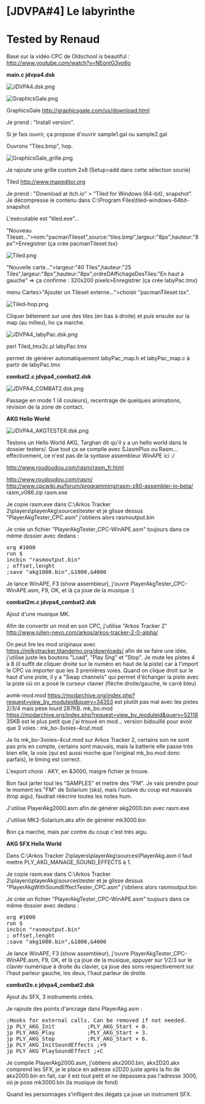 # [JDVPA#4] Le labyrinthe
# Tested by Renaud

Basé sur la vidéo CPC de Oldschool is beautiful : http://www.youtube.com/watch?v=NEontG3vo6o

__main.c jdvpa4.dsk__

![JDVPA4.dsk.png](JDVPA4.dsk.png)

![GraphicsGale.png](GraphicsGale.png)

GraphicsGale http://graphicsgale.com/us/download.html

Je prend : "Install version".

Si je fais ouvrir, ça propose d'ouvrir sample1.gal ou sample2.gal

Ouvrons "Tiles.bmp", hop.

![GraphicsGale_grille.png](GraphicsGale_grille.png)

Je rajoute une grille custom 2x8 (Setup>add dans cette sélection sourie)

Tiled http://www.mapeditor.org

Je prend : "Download at  itch.io" > "Tiled for Windows (64-bit), snapshot". Je décompresse le contenu dans C:\Program Files\tiled-windows-64bit-snapshot

L'exécutable est "tiled.exe"...

"Nouveau Tileset...">nom:"pacmanTileset",source:"tiles.bmp",largeur:"8px",hauteur:"8px">Enregistrer (ça crée pacmanTileset.tsx)

![Tiled.png](Tiled.png)

"Nouvelle carte...">largeur:"40 Tiles",hauteur:"25 Tiles",largeur:"8px",hauteur:"8px",ordreDAffichageDesTiles:"En haut à gauche" => ça confirme : 320x200 pixels>Enregistrer (ça crée labyPac.tmx)

menu Cartes>"Ajouter un Tileset externe...">choisir "pacmanTileset.tsx".

![Tiled-hop.png](Tiled-hop.png)

Cliquer bêtement sur une des tiles (en bas à droite) et puis ensuite sur la map (au milieu), ho ça marche.

![JDVPA4_labyPac.dsk.png](JDVPA4_labyPac.dsk.png)

perl Tiled_tmx2c.pl labyPac.tmx

permet de générer automatiquement labyPac_map.h et labyPac_map.c à partir de labyPac.tmx

__combat2.c jdvpa4_combat2.dsk__

![JDVPA4_COMBAT2.dsk.png](JDVPA4_COMBAT2.dsk.png)

Passage en mode 1 (4 couleurs), recentrage de quelques animations, révision de la zone de contact.

__AKG Hello World__

![JDVPA4_AKGTESTER.dsk.png](JDVPA4_AKGTESTER.dsk.png)

Testons un Hello World AKG, Targhan dit qu'il y a un hello world dans le dossier testers/. Que tout ça se compile avec SJasmPlus ou Rasm... effectivement, ce n'est pas de la syntaxe assembleur WinAPE ici :/

http://www.roudoudou.com/rasm/rasm_fr.html

http://www.roudoudou.com/rasm/ http://www.cpcwiki.eu/forum/programming/rasm-z80-assembler-in-beta/ rasm_v086.zip rasm.exe

Je copie rasm.exe dans C:\Arkos Tracker 2\players\playerAkg\sources\tester et je glisse dessus "PlayerAkgTester_CPC.asm" j'obtiens alors rasmoutput.bin

Je crée un fichier "PlayerAkgTester_CPC-WinAPE.asm" toujours dans ce même dossier avec dedans :
<pre>org #1000
run $
incbin "rasmoutput.bin"
; offset,lenght
;save "akg1000.bin",&1000,&4000</pre>
Je lance WinAPE, F3 (show assembleur), j'ouvre PlayerAkgTester_CPC-WinAPE.asm, F9, OK, et là ça joue de la musique :)

__combat2m.c jdvpa4_combat2.dsk__

Ajout d'une musique MK.

Afin de convertir un mod en son CPC, j'utilise "Arkos Tracker 2" http://www.julien-nevo.com/arkos/arkos-tracker-2-0-alpha/

On peut lire les mod originaux avec https://milkytracker.titandemo.org/downloads/ afin de se faire une idée, j'utilise juste les boutons "Load", "Play Sng" et "Stop". Je mute les pistes 4 à 8 (il suffit de cliquer droite sur le numéro en haut de la piste) car à l'import le CPC va importer que les 3 premières voies. Quand on clique droit sur le haut d'une piste, il y a "Swap channels" qui permet d'échanger la piste avec la piste où on a posé le curseur clavier (flèche droite/gauche, le carré bleu)

avmk-mod.mod https://modarchive.org/index.php?request=view_by_moduleid&query=34353 est plutôt pas mal avec les pistes 2/3/4 mais pèse lourd 287KB.
mk_bo.mod https://modarchive.org/index.php?request=view_by_moduleid&query=52118 35KB est le plus petit que j'ai trouvé en mod... version bidouillé pour avoir que 3 voies : mk_bo-3voies-4cut.mod

Je lis mk_bo-3voies-4cut.mod sur Arkos Tracker 2, certains son ne sont pas pris en compte, certains sont mauvais, mais la batterie elle passe très bien elle, la voie (qui est aussi moche que l'original mk_bo.mod donc parfais), le timing est correct.

L'export choisi : AKY, en &3000, maigre fichier je trouve.

Bon faut jarter tout les "SAMPLES" et mettre des "FM". Je vais prendre pour le moment les "FM" de Solarium (sks), mais l'octave du coup est mauvais (trop aigu), faudrait réécrire toutes les notes hum.

J'utilise PlayerAkg2000.asm afin de générer akg2000.bin avec rasm.exe

J'utilise MK2-Solarium.aks afin de générer mk3000.bin

Bon ça marche, mais par contre du coup c'est très aigu.

__AKG SFX Hello World__

Dans C:\Arkos Tracker 2\players\playerAkg\sources\PlayerAkg.asm il faut mettre PLY_AKG_MANAGE_SOUND_EFFECTS à 1.

Je copie rasm.exe dans C:\Arkos Tracker 2\players\playerAkg\sources\tester et je glisse dessus "PlayerAkgWithSoundEffectTester_CPC.asm" j'obtiens alors rasmoutput.bin

Je crée un fichier "PlayerAkgTester_CPC-WinAPE.asm" toujours dans ce même dossier avec dedans :
<pre>org #1000
run $
incbin "rasmoutput.bin"
; offset,lenght
;save "akg1000.bin",&1000,&4000</pre>
Je lance WinAPE, F3 (show assembleur), j'ouvre PlayerAkgTester_CPC-WinAPE.asm, F9, OK, et là ça joue de la musique, appuyer sur 1/2/3 sur le clavier numérique à droite du clavier, ça joue des sons respectivement sur l'haut parleur gauche, les deux, l'haut parleur de droite.

__combat2e.c jdvpa4_combat2.dsk__

Ajout du SFX, 3 instruments créés.

Je rajoute des points d'ancrage dans PlayerAkg.asm :
<pre>;Hooks for external calls. Can be removed if not needed.
jp PLY_AKG_Init          ;PLY_AKG_Start + 0.
jp PLY_AKG_Play          ;PLY_AKG_Start + 3.
jp PLY_AKG_Stop          ;PLY_AKG_Start + 6.
jp PLY_AKG_InitSoundEffects ;+9
jp PLY_AKG_PlaySoundEffect ;+C</pre>
Je compile PlayerAkg2000.asm, j'obtiens akx2000.bin, akx2D20.akx comprend les SFX, je le place en adresse x2D20 juste après la fin de akx2000.bin en fait, car il est tout petit et ne dépassera pas l'adresse 3000, où je pose mk3000.bin (la musique de fond)

Quand les personnages s'infligent des dégats ça joue un instrument SFX.
